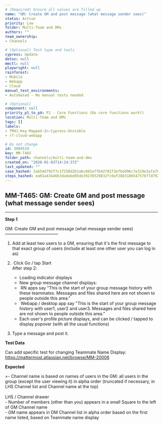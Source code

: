 ```yaml
---
# (Required) Ensure all values are filled up
name: "GM: Create GM and post message (what message sender sees)"
status: Active
priority: Low
folder: Multi-Team and DMs
authors: ""
team_ownership: 
- Channels

# (Optional) Test type and tools
cypress: Update
detox: null
mmctl: null
playwright: null
rainforest: 
- Mobile
- Webapp
- Cloud
manual_test_environments: 
- Automated - No manual tests needed

# (Optional)
component: null
priority_p1_to_p4: P2 - Core Functions (Do core functions work?)
location: Multi-Team and DMs
tags: []
labels: 
- TM4J-Key-Mapped-In-Cypress-Unstable
- rf-cloud-webapp

# Do not change
id: 3904519
key: MM-T465
folder_path: channels/multi-team-and-dms
created_on: "2020-01-03T14:24:37Z"
last_updated: ""
case_hashed: 2ab54d792f7c1f250d2b1a6c691effb42702f3e7bdd96c7e319e3afa70df4399a806b4892f98354bf0cd98a72b7af6c4
steps_hashed: ea01a43446b3dadabdd5de39239329832fc0af288318654757bf7d792984a7a381e6722a44a3d4de22d11c10de0bff7e
---
```


## MM-T465: GM: Create GM and post message (what message sender sees)

---

**Step 1**

GM: Create GM and post message (what message sender sees)\
–––––––––––––––––––––––––

1. Add at least two users to a GM, ensuring that it's the first message to that exact group of users (include at least one other user you can log in as)

2.  Click Go / tap Start\
   After step 2:

   - Loading indicator displays
   - New group message channel displays:
   -  RN apps say "This is the start of your group message history with these teammates. Messages and files shared here are not shown to people outside this area."
   -  Webapp / desktop app say "This is the start of your group message history with user1, user2 and user3. Messages and files shared here are not shown to people outside this area."
   - Each user's profile picture displays, and can be clicked / tapped to display popover (with all the usual functions)

3. Type a message and post it.

**Test Data**

Can add specific test for changing Teammate Name Display:\
<https://mattermost.atlassian.net/browse/MM-20006>

**Expected**

\=- Channel name is based on names of users in the GM: all users in the group (except the user viewing it) in alpha order (truncated if necessary, in LHS Channel list and Channel name at the top)\
\
LHS / Channel drawer\
\- Number of members (other than you) appears in a small Square to the left of GM Channel name\
\- GM name appears in DM Channel list in alpha order based on the first name listed, based on Teammate name display
